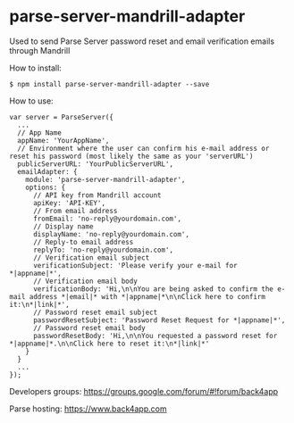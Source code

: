 # parse-server-mandrill-adapter
Used to send Parse Server password reset and email verification emails through Mandrill

How to install:
```
$ npm install parse-server-mandrill-adapter --save
```

How to use:
```
var server = ParseServer({
  ...
  // App Name
  appName: 'YourAppName',
  // Environment where the user can confirm his e-mail address or reset his password (most likely the same as your 'serverURL')
  publicServerURL: 'YourPublicServerURL',
  emailAdapter: {
    module: 'parse-server-mandrill-adapter',
    options: {
      // API key from Mandrill account
      apiKey: 'API-KEY',
      // From email address
      fromEmail: 'no-reply@yourdomain.com',
      // Display name
      displayName: 'no-reply@yourdomain.com',
      // Reply-to email address
      replyTo: 'no-reply@yourdomain.com',
      // Verification email subject
      verificationSubject: 'Please verify your e-mail for *|appname|*',
      // Verification email body
      verificationBody: 'Hi,\n\nYou are being asked to confirm the e-mail address *|email|* with *|appname|*\n\nClick here to confirm it:\n*|link|*',
      // Password reset email subject
      passwordResetSubject: 'Password Reset Request for *|appname|*',
      // Password reset email body
      passwordResetBody: 'Hi,\n\nYou requested a password reset for *|appname|*.\n\nClick here to reset it:\n*|link|*'
    }
  }
  ...
});
```

Developers groups:
https://groups.google.com/forum/#!forum/back4app

Parse hosting:
https://www.back4app.com